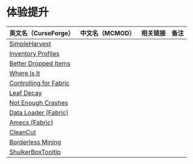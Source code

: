 # 体验提升

| 英文名（CurseForge）                                                                          | 中文名（MCMOD） | 相关链接 | 备注 |
| --------------------------------------------------------------------------------------------- | --------------- | -------- | ---- |
| [SimpleHarvest](https://www.curseforge.com/minecraft/mc-mods/simpleharvest)                   |                 |          |      |
| [Inventory Profiles](https://www.curseforge.com/minecraft/mc-mods/inventory-profiles)         |                 |          |      |
| [Better Dropped Items](https://www.curseforge.com/minecraft/mc-mods/better-dropped-items)     |                 |          |      |
| [Where Is It](https://www.curseforge.com/minecraft/mc-mods/where-is-it)                       |                 |          |      |
| [Controlling for Fabric](https://www.curseforge.com/minecraft/mc-mods/controlling-for-fabric) |                 |          |      |
| [Leaf Decay](https://www.curseforge.com/minecraft/mc-mods/leaf-decay)                         |                 |          |      |
| [Not Enough Crashes](https://www.curseforge.com/minecraft/mc-mods/not-enough-crashes)         |                 |          |      |
| [Data Loader (Fabric)](https://www.curseforge.com/minecraft/mc-mods/data-loader)              |                 |          |      |
| [Amecs (Fabric)](https://www.curseforge.com/minecraft/mc-mods/amecs)                          |                 |          |      |
| [CleanCut](https://www.curseforge.com/minecraft/mc-mods/cleancut)                             |                 |          |      |
| [Borderless Mining](https://www.curseforge.com/minecraft/mc-mods/borderless-mining)           |                 |          |      |
| [ShulkerBoxTooltip](https://www.curseforge.com/minecraft/mc-mods/shulkerboxtooltip)           |                 |          |      |
